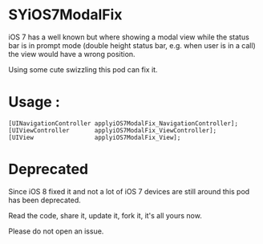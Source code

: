 SYiOS7ModalFix
==============

iOS 7 has a well known but where showing a modal view while the status bar is in prompt mode   (double height status bar, e.g. when user is in a call) the view would have a wrong position.

Using some cute swizzling this pod can fix it.

Usage :
=======

    [UINavigationController applyiOS7ModalFix_NavigationController];
    [UIViewController       applyiOS7ModalFix_ViewController];
    [UIView                 applyiOS7ModalFix_View];

Deprecated
==========

Since iOS 8 fixed it and not a lot of iOS 7 devices are still around this pod has been deprecated.

Read the code, share it, update it, fork it, it's all yours now. 

Please do not open an issue.
